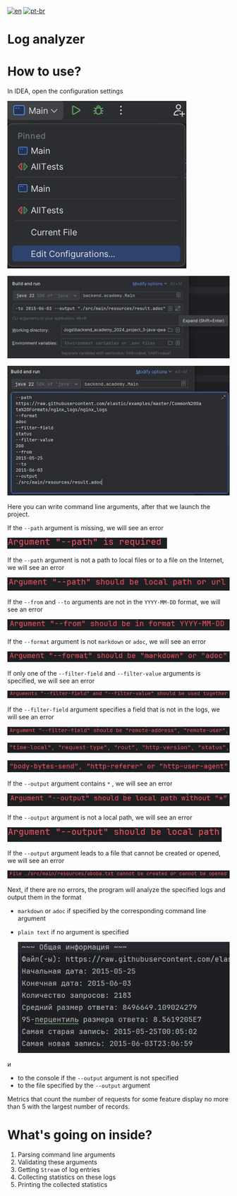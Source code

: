 [![en](https://img.shields.io/badge/lang-en-red.svg)](https://github.com/qwatro2/kpv-logs/blob/master/README.md)
[![pt-br](https://img.shields.io/badge/lang-ru-green.svg)](https://github.com/qwatro2/kpv-logs/blob/master/README.ru.md)

# Log analyzer

# How to use?

In IDEA, open the configuration settings

![image.png](images/image.png)

![image.png](images/image%201.png)

![image.png](images/image%202.png)

Here you can write command line arguments, after that we launch the project.

If the `--path` argument is missing, we will see an error

![image.png](images/image%203.png)

If the `--path` argument is not a path to local files or to a file on the Internet, we will see an error

![image.png](images/image%204.png)

If the `--from` and `--to` arguments are not in the `YYYY-MM-DD` format, we will see an error

![image.png](images/image%205.png)

If the `--format` argument is not `markdown` or `adoc`, we will see an error

![image.png](images/image%206.png)

If only one of the `--filter-field` and `--filter-value` arguments is specified, we will see an error

![image.png](images/image%207.png)

If the `--filter-field` argument specifies a field that is not in the logs, we will see an error

![image.png](images/image%208.png)

![image.png](images/image%209.png)

![image.png](images/image%2010.png)

If the `--output` argument contains `*` , we will see an error

![image.png](images/image%2011.png)

If the `--output` argument is not a local path, we will see an error

![image.png](images/image%2012.png)

If the `--output` argument leads to a file that cannot be created or opened, we will see an error

![image.png](images/image%2013.png)

Next, if there are no errors, the program will analyze the specified logs and output them in the format

- `markdown` or `adoc` if specified by the corresponding command line argument
- `plain text` if no argument is specified

  ![image.png](images/image%2014.png)

и

- to the console if the `--output` argument is not specified
- to the file specified by the `--output` argument

Metrics that count the number of requests for some feature display no more than 5 with the largest number of records.

# What's going on inside?

1. Parsing command line arguments
2. Validating these arguments
3. Getting `Stream` of log entries
4. Collecting statistics on these logs
5. Printing the collected statistics
